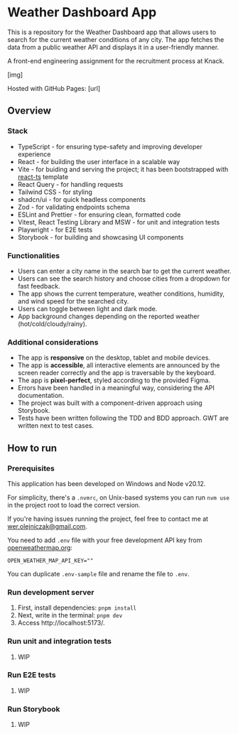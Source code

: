 # Weather Dashboard App

This is a repository for the Weather Dashboard app that allows users to search for the current weather conditions of any city.
The app fetches the data from a public weather API and displays it in a user-friendly manner.

A front-end engineering assignment for the recruitment process at Knack.

[img]

Hosted with GitHub Pages: [url]

## Overview

### Stack

- TypeScript - for ensuring type-safety and improving developer experience
- React - for building the user interface in a scalable way
- Vite - for buiding and serving the project; it has been bootstrapped with [react-ts](https://vite.new/react-ts) template
- React Query - for handling requests
- Tailwind CSS - for styling
- shadcn/ui - for quick headless components
- Zod - for validating endpoints schema
- ESLint and Prettier - for ensuring clean, formatted code
- Vitest, React Testing Library and MSW - for unit and integration tests
- Playwright - for E2E tests
- Storybook - for building and showcasing UI components

### Functionalities

- Users can enter a city name in the search bar to get the current weather.
- Users can see the search history and choose cities from a dropdown for fast feedback.
- The app shows the current temperature, weather conditions, humidity, and wind speed for the searched city.
- Users can toggle between light and dark mode.
- App background changes depending on the reported weather (hot/cold/cloudy/rainy).

### Additional considerations

- The app is **responsive** on the desktop, tablet and mobile devices.
- The app is **accessible**, all interactive elements are announced by the screen reader correctly and the app is traversable by the keyboard.
- The app is **pixel-perfect**, styled according to the provided Figma.
- Errors have been handled in a meaningful way, considering the API documentation.
- The project was built with a component-driven approach using Storybook.
- Tests have been written following the TDD and BDD approach. GWT are written next to test cases.

## How to run

### Prerequisites

This application has been developed on Windows and Node v20.12.

For simplicity, there's a `.nvmrc`, on Unix-based systems you can run `nvm use` in the project root to load the correct version.

If you're having issues running the project, feel free to contact me at [wer.olejniczak@gmail.com](mailto:wer.olejniczak@gmail.com).

You need to add `.env` file with your free development API key from [openweathermap.org](https://openweathermap.org/):

```
OPEN_WEATHER_MAP_API_KEY=""
```

You can duplicate `.env-sample` file and rename the file to `.env`.

### Run development server

1. First, install dependencies: `pnpm install`
2. Next, write in the terminal: `pnpm dev`
3. Access http://localhost:5173/.

### Run unit and integration tests

1. WIP

### Run E2E tests

1. WIP

### Run Storybook

1. WIP

